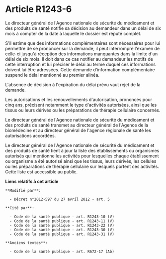 # Article R1243-6

Le directeur général de l'Agence nationale de sécurité du médicament et des produits de santé notifie sa décision au
demandeur dans un délai de six mois à compter de la date à laquelle le dossier est réputé complet. 

S'il estime que des informations complémentaires sont nécessaires pour lui permettre de se prononcer sur la demande, il peut
interrompre l'examen de celle-ci jusqu'à réception des informations manquantes dans la limite d'un délai de six mois. Il doit
dans ce cas notifier au demandeur les motifs de cette interruption et lui préciser le délai au terme duquel ces informations
doivent lui être adressées. Cette demande d'information complémentaire suspend le délai mentionné au premier alinéa. 

L'absence de décision à l'expiration du délai prévu vaut rejet de la demande. 

Les autorisations et les renouvellements d'autorisation, prononcés pour cinq ans, précisent notamment le type d'activités
autorisées, ainsi que les tissus ou leurs dérivés ou les préparations de thérapie cellulaire concernés. 

Le directeur général de l'Agence nationale de sécurité du médicament et des produits de santé transmet au directeur général
de l'Agence de la biomédecine et au directeur général de l'agence régionale de santé les autorisations accordées. 

Le directeur général de l'Agence nationale de sécurité du médicament et des produits de santé tient à jour la liste des
établissements ou organismes autorisés qui mentionne les activités pour lesquelles chaque établissement ou organisme a été
autorisé ainsi que les tissus, leurs dérivés, les cellules ou les préparations de thérapie cellulaire sur lesquels portent
ces activités. Cette liste est accessible au public.

**Liens relatifs à cet article**

	**Modifié par**:

	  - Décret n°2012-597 du 27 avril 2012 - art. 5

	**Cité par**:

	  - Code de la santé publique - art. R1243-10 (V)
	  - Code de la santé publique - art. R1243-11 (V)
	  - Code de la santé publique - art. R1243-22 (V)
	  - Code de la santé publique - art. R1243-30 (V)
	  - Code de la santé publique - art. R1243-31 (V)

	**Anciens textes**:

	  - Code de la santé publique - art. R672-17 (Ab)
